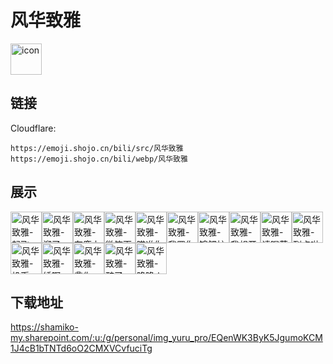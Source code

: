 # 风华致雅
<img src="https://emoji.shojo.cn/bili/src/风华致雅/icon.png" width="50" height="50" alt="icon">

## 链接
Cloudflare:
```
https://emoji.shojo.cn/bili/src/风华致雅
https://emoji.shojo.cn/bili/webp/风华致雅
```
## 展示
<img src="https://emoji.shojo.cn/bili/src/风华致雅/风华致雅-起飞.png" width="50" height="50" alt="风华致雅-起飞"><img src="https://emoji.shojo.cn/bili/src/风华致雅/风华致雅-溜了.png" width="50" height="50" alt="风华致雅-溜了"><img src="https://emoji.shojo.cn/bili/src/风华致雅/风华致雅-在鹿上了.png" width="50" height="50" alt="风华致雅-在鹿上了"><img src="https://emoji.shojo.cn/bili/src/风华致雅/风华致雅-微笑面对.png" width="50" height="50" alt="风华致雅-微笑面对"><img src="https://emoji.shojo.cn/bili/src/风华致雅/风华致雅-瞄准你心.png" width="50" height="50" alt="风华致雅-瞄准你心"><img src="https://emoji.shojo.cn/bili/src/风华致雅/风华致雅-我罩你.png" width="50" height="50" alt="风华致雅-我罩你"><img src="https://emoji.shojo.cn/bili/src/风华致雅/风华致雅-锦鲤护体.png" width="50" height="50" alt="风华致雅-锦鲤护体"><img src="https://emoji.shojo.cn/bili/src/风华致雅/风华致雅-我想开了.png" width="50" height="50" alt="风华致雅-我想开了"><img src="https://emoji.shojo.cn/bili/src/风华致雅/风华致雅-请喝茶.png" width="50" height="50" alt="风华致雅-请喝茶"><img src="https://emoji.shojo.cn/bili/src/风华致雅/风华致雅-到点啦.png" width="50" height="50" alt="风华致雅-到点啦"><img src="https://emoji.shojo.cn/bili/src/风华致雅/风华致雅-投币.png" width="50" height="50" alt="风华致雅-投币"><img src="https://emoji.shojo.cn/bili/src/风华致雅/风华致雅-绣啊.png" width="50" height="50" alt="风华致雅-绣啊"><img src="https://emoji.shojo.cn/bili/src/风华致雅/风华致雅-鼎你.png" width="50" height="50" alt="风华致雅-鼎你"><img src="https://emoji.shojo.cn/bili/src/风华致雅/风华致雅-醉了.png" width="50" height="50" alt="风华致雅-醉了"><img src="https://emoji.shojo.cn/bili/src/风华致雅/风华致雅-降降火.png" width="50" height="50" alt="风华致雅-降降火">

## 下载地址

https://shamiko-my.sharepoint.com/:u:/g/personal/img_yuru_pro/EQenWK3ByK5JgumoKCM1J4cB1bTNTd6oO2CMXVCvfuciTg